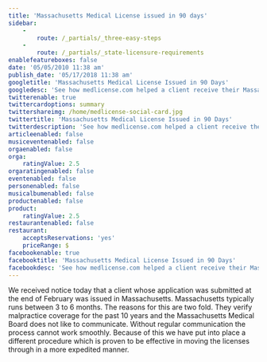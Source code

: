 ```yaml
---
title: 'Massachusetts Medical License issued in 90 days'
sidebar:
    -
        route: /_partials/_three-easy-steps
    -
        route: /_partials/_state-licensure-requirements
enablefeatureboxes: false
date: '05/05/2010 11:38 am'
publish_date: '05/17/2018 11:38 am'
googletitle: 'Massachusetts Medical License Issued in 90 Days'
googledesc: 'See how medlicense.com helped a client receive their Massachusetts medical license in 90 days.'
twitterenable: true
twittercardoptions: summary
twittershareimg: /home/medlicense-social-card.jpg
twittertitle: 'Massachusetts Medical License Issued in 90 Days'
twitterdescription: 'See how medlicense.com helped a client receive their Massachusetts medical license in 90 days.'
articleenabled: false
musiceventenabled: false
orgaenabled: false
orga:
    ratingValue: 2.5
orgaratingenabled: false
eventenabled: false
personenabled: false
musicalbumenabled: false
productenabled: false
product:
    ratingValue: 2.5
restaurantenabled: false
restaurant:
    acceptsReservations: 'yes'
    priceRange: $
facebookenable: true
facebooktitle: 'Massachusetts Medical License Issued in 90 Days'
facebookdesc: 'See how medlicense.com helped a client receive their Massachusetts medical license in 90 days.'
---
```


<p>We received notice today that a client whose application was submitted at the end of February was issued in Massachusetts. Massachusetts typically runs between 3 to 6 months. The reasons for this are two fold. They verify malpractice coverage for the past 10 years and the Massachusetts Medical Board does not like to communicate. Without regular communication the process cannot work smoothly. Because of this we have put into place a different procedure which is proven to be effective in moving the licenses through in a more expedited manner.</p>